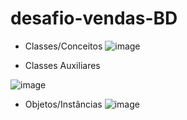 # desafio-vendas-BD

- Classes/Conceitos 
![image](https://user-images.githubusercontent.com/93017964/184138991-b590f2fe-c694-4bec-8526-549006dd14b1.png)

- Classes Auxiliares

![image](https://user-images.githubusercontent.com/93017964/184139049-7a2f3832-398e-4536-b0fd-549f71eaea2e.png)

- Objetos/Instâncias
![image](https://user-images.githubusercontent.com/93017964/184139096-c250f233-97ed-49f7-a78f-0e9b5eb1671f.png)
